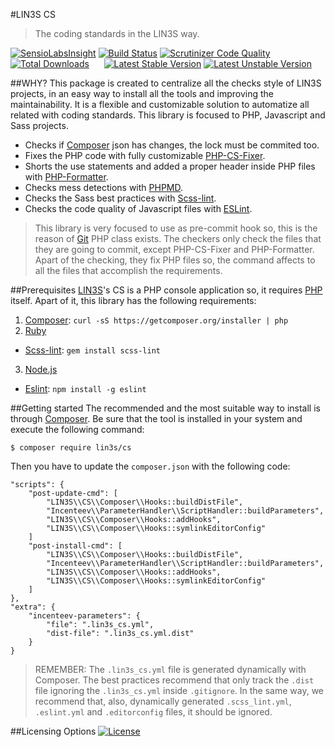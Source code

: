 #LIN3S CS
> The coding standards in the LIN3S way.

[![SensioLabsInsight](https://insight.sensiolabs.com/projects/854eee6e-101f-40ca-a3be-fb41b01abcc9/mini.png)](https://insight.sensiolabs.com/projects/854eee6e-101f-40ca-a3be-fb41b01abcc9)
[![Build Status](https://travis-ci.org/LIN3S/CS.svg?branch=master)](https://travis-ci.org/LIN3S/CS)
[![Scrutinizer Code Quality](https://scrutinizer-ci.com/g/LIN3S/CS/badges/quality-score.png?b=master)](https://scrutinizer-ci.com/g/LIN3S/CS/?branch=master)
[![Total Downloads](https://poser.pugx.org/lin3s/cs/downloads)](https://packagist.org/packages/lin3s/cs)
&nbsp;&nbsp;&nbsp;&nbsp;
[![Latest Stable Version](https://poser.pugx.org/lin3s/cs/v/stable.svg)](https://packagist.org/packages/lin3s/cs)
[![Latest Unstable Version](https://poser.pugx.org/lin3s/cs/v/unstable.svg)](https://packagist.org/packages/lin3s/cs)

##WHY?
This package is created to centralize all the checks style of LIN3S projects, in an easy way to install all the tools
and improving the maintainability. It is a flexible and customizable solution to automatize all related with coding
standards. This library is focused to PHP, Javascript and Sass projects.

* Checks if [Composer][3] json has changes, the lock must be commited too.
* Fixes the PHP code with fully customizable [PHP-CS-Fixer][8].
* Shorts the use statements and added a proper header inside PHP files with [PHP-Formatter][9].
* Checks mess detections with [PHPMD][10].
* Checks the Sass best practices with [Scss-lint][5].
* Checks the code quality of Javascript files with [ESLint][7].

> This library is very focused to use as pre-commit hook so, this is the reason of [Git][11] PHP class exists. The
checkers only check the files that they are going to commit, except PHP-CS-Fixer and PHP-Formatter. Apart of the
checking, they fix PHP files so, the command affects to all the files that accomplish the requirements.


##Prerequisites
[LIN3S][1]'s CS is a PHP console application so, it requires [PHP][2] itself. Apart of it, this library has the
following requirements:

1. [Composer][3]: `curl -sS https://getcomposer.org/installer | php`
2. [Ruby][4]
  * [Scss-lint][5]: `gem install scss-lint`
3. [Node.js][6]
  * [Eslint][7]: `npm install -g eslint`


##Getting started
The recommended and the most suitable way to install is through [Composer][3]. Be sure that the tool is installed in
your system and execute the following command:
```
$ composer require lin3s/cs
```
Then you have to update the `composer.json` with the following code:
```
"scripts": {
    "post-update-cmd": [
        "LIN3S\\CS\\Composer\\Hooks::buildDistFile",
        "Incenteev\\ParameterHandler\\ScriptHandler::buildParameters",
        "LIN3S\\CS\\Composer\\Hooks::addHooks",
        "LIN3S\\CS\\Composer\\Hooks::symlinkEditorConfig"
    ]
    "post-install-cmd": [
        "LIN3S\\CS\\Composer\\Hooks::buildDistFile",
        "Incenteev\\ParameterHandler\\ScriptHandler::buildParameters",
        "LIN3S\\CS\\Composer\\Hooks::addHooks",
        "LIN3S\\CS\\Composer\\Hooks::symlinkEditorConfig"
    ]
},
"extra": {
    "incenteev-parameters": {
        "file": ".lin3s_cs.yml",
        "dist-file": ".lin3s_cs.yml.dist"
    }
}
```

> REMEMBER: The `.lin3s_cs.yml` file is generated dynamically with Composer. The best practices recommend that only
track the `.dist` file ignoring the `.lin3s_cs.yml` inside `.gitignore`. In the same way, we recommend that, also,
dynamically generated `.scss_lint.yml`, `.eslint.yml` and `.editorconfig` files, it should be ignored.

##Licensing Options
[![License](https://poser.pugx.org/lin3s/cs/license.svg)](https://github.com/LIN3S/CS/blob/master/LICENSE)

[1]: http://lin3s.com
[2]: http://php.net/
[3]: https://getcomposer.org/
[4]: https://www.ruby-lang.org/en/downloads/
[5]: https://github.com/brigade/scss-lint
[6]: https://nodejs.org/download/
[7]: http://eslint.org/
[8]: http://cs.sensiolabs.org/
[9]: https://github.com/mmoreram/php-formatter
[10]: http://phpmd.org/
[11]: https://github.com/LIN3S/CS/blob/master/src/Git/Git.php
